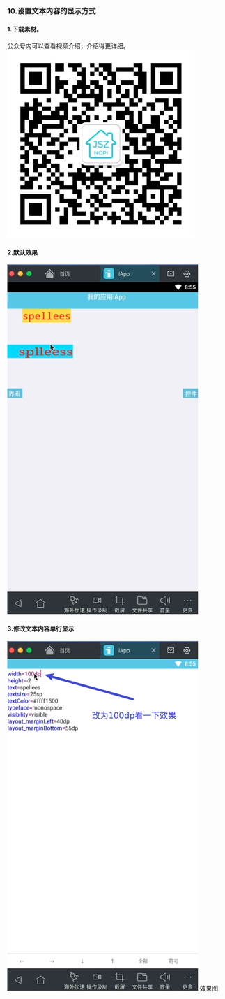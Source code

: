 ### 10.设置文本内容的显示方式
#### 1.下载素材。
公众号内可以查看视频介绍，介绍得更详细。
![title](https://raw.githubusercontent.com/JSZNopi/JSZImage/master/gitnote/2019/10/30/WXCODE-1572446034519.jpeg)

#### 2.默认效果
![title](https://raw.githubusercontent.com/JSZNopi/JSZImage/master/gitnote/2019/11/13/1-1573647635806.png)

#### 3.修改文本内容单行显示
![title](https://raw.githubusercontent.com/JSZNopi/JSZImage/master/gitnote/2019/11/13/2-1573648151439.png)
效果图


#### 